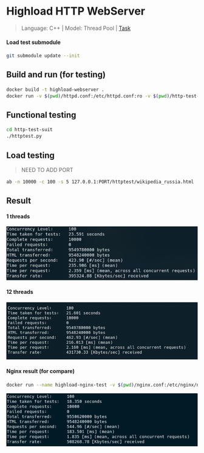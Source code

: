 # Highload HTTP WebServer
> Language: C++ |
> Model: Thread Pool |
> [Task](https://github.com/init/http-test-suite)
#### Load test submodule
``` bash
git submodule update --init
```
## Build and run (for testing)
``` bash
docker build -t highload-webserver .
docker run -v $(pwd)/httpd.conf:/etc/httpd.conf:ro -v $(pwd)/http-test-suite:/var/www/html:ro --name highload-webserver-test --rm -d -p 8080:80 highload-webserver
```
## Functional testing
``` bash
cd http-test-suit
./httptest.py
```
## Load testing
> NEED TO ADD PORT
``` bash
ab -n 10000 -c 100 -s 5 127.0.0.1:PORT/httptest/wikipedia_russia.html
```
## Result
#### 1 threads
![](imgs/1-thread.png)
#### 12 threads
![](imgs/8-threads.png)
#### Nginx result (for compare)
``` bash
docker run --name highload-nginx-test -v $(pwd)/nginx.conf:/etc/nginx/nginx.conf:ro -v $(pwd)/http-test-suite:/var/www/html:ro -d --rm -p 9090:80 nginx:stable
```
![](imgs/nginx-test.png)
